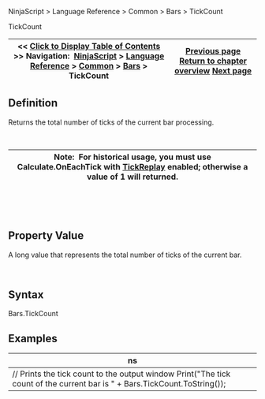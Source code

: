 ﻿


NinjaScript \> Language Reference \> Common \> Bars \> TickCount






















TickCount







| \<\< [Click to Display Table of Contents](tickcount.md) \>\> **Navigation:**     [NinjaScript](ninjascript-1.md) \> [Language Reference](language_reference_wip-1.md) \> [Common](common-1.md) \> [Bars](bars-1.md) \> TickCount | [Previous page](percentcomplete-1.md) [Return to chapter overview](bars-1.md) [Next page](tochartstring-1.md) |
| --- | --- |











## Definition


Returns the total number of ticks of the current bar processing.


 




| Note:  For historical usage, you must use Calculate.OnEachTick with [TickReplay](developing_for__tick_replay-1.md) enabled; otherwise a value of 1 will returned. |
| --- |



 


 


## Property Value


A long value that represents the total number of ticks of the current bar.


 


## Syntax


Bars.TickCount


## 


## Examples




| ns |
| --- |
| // Prints the tick count to the output window Print("The tick count of the current bar is " \+ Bars.TickCount.ToString()); |









